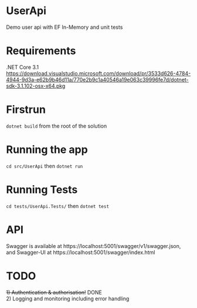 # UserApi
Demo user api with EF In-Memory and unit tests

# Requirements
.NET Core 3.1
https://download.visualstudio.microsoft.com/download/pr/3533d626-4784-4944-9d3a-e62b9b46d11a/770e2b9c1a40546a19e063c39996fe7d/dotnet-sdk-3.1.102-osx-x64.pkg

# Firstrun
`dotnet build` from the root of the solution

# Running the app
`cd src/UserApi` then `dotnet run`

# Running Tests
`cd tests/UserApi.Tests/` then `dotnet test`

# API
Swagger is available at https://localhost:5001/swagger/v1/swagger.json, and Swagger-UI at https://localhost:5001/swagger/index.html

# TODO
~~1) Authentication & authorisation!~~ DONE <br/>
2) Logging and monitoring including error handling
